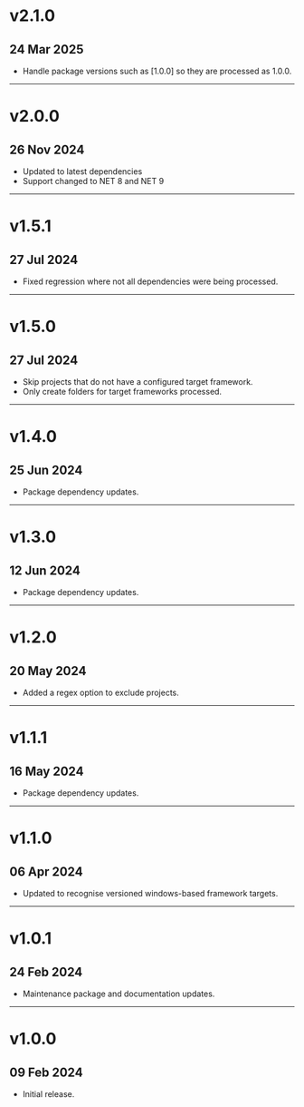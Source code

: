 # v2.1.0
## 24 Mar 2025

* Handle package versions such as [1.0.0] so they are processed as 1.0.0.

---


# v2.0.0
## 26 Nov 2024

* Updated to latest dependencies
* Support changed to NET 8 and NET 9

---


# v1.5.1
## 27 Jul 2024

* Fixed regression where not all dependencies were being processed.

---


# v1.5.0
## 27 Jul 2024

* Skip projects that do not have a configured target framework.
* Only create folders for target frameworks processed.

---


# v1.4.0
## 25 Jun 2024

* Package dependency updates.

---


# v1.3.0
## 12 Jun 2024

* Package dependency updates.

---


# v1.2.0
## 20 May 2024

* Added a regex option to exclude projects.

---


# v1.1.1
## 16 May 2024

* Package dependency updates.

---


# v1.1.0
## 06 Apr 2024

* Updated to recognise versioned windows-based framework targets.

---


# v1.0.1
## 24 Feb 2024

* Maintenance package and documentation updates.

---


# v1.0.0
## 09 Feb 2024

* Initial release.